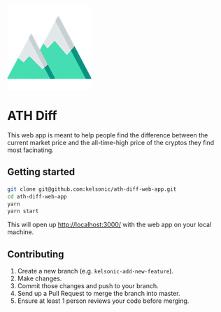 ![image](./public/logo192.png)

# ATH Diff

This web app is meant to help people find the difference between the current market price and the all-time-high price of the cryptos they find most facinating.

## Getting started

```bash
git clone git@github.com:kelsonic/ath-diff-web-app.git
cd ath-diff-web-app
yarn
yarn start
```

This will open up [http://localhost:3000/](http://localhost:3000/) with the web app on your local machine.

## Contributing

1. Create a new branch (e.g. `kelsonic-add-new-feature`).
1. Make changes.
1. Commit those changes and push to your branch.
1. Send up a Pull Request to merge the branch into master.
1. Ensure at least 1 person reviews your code before merging.
